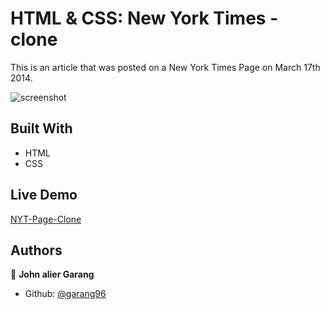 # HTML & CSS: New York Times - clone

This is an article that was posted on a New York Times Page on March 17th 2014.

![screenshot](<img src=".github\workflows\images\screencapture-127-0-0-1-5503-index-html-2021-01-17-01_34_34.png">)

## Built With

- HTML
- CSS

## Live Demo

[NYT-Page-Clone](https://rawcdn.githack.com/garang96/NYT-Page-clone/ce5530acaab0d0863e2ce35f1cf8e4e488117e67/index.html)

## Authors

👤 **John alier Garang**

- Github: [@garang96](https://github.com/garang96)
